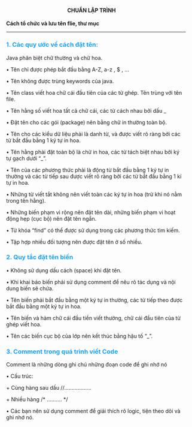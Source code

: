 <h4 style="text-align:center;">CHUẨN LẬP TRÌNH</h4>
<ul> <strong>Cách tổ chức và lưu tên flie, thư mục</strong></pl>
<hr>
<h3 style="color:#1aa3ff;">1. Các quy ước về cách đặt tên:</h3>
<p>Java phân biệt chữ thường và chữ hoa.</p>
<p>•	Tên chỉ được phép bắt đầu bằng A-Z, a-z , $ , …</p>
<p>•	Tên không được trùng keywords của java.</p>
<p>•	Tên class viết hoa chữ cái đầu tiên của các từ ghép. Tên trùng với tên file.</p>
<p>•	Tên hằng số viết hoa tất cả chữ cái, các từ cách nhau bởi dấu _</p>
<p>•	Đặt tên cho các gói (package) nên bằng chữ in thường toàn bộ.</p>
<p>•	Tên cho các kiểu dữ liệu phải là danh từ, và được viết rõ ràng bởi các từ bắt đầu bằng 1 ký tự in hoa.</p>
<p>•	Tên hằng phải đặt toàn bộ là chữ in hoa, các từ tách biệt nhau bởi ký tự gạch dưới “_”.</p>
<p>•	Tên của các phương thức phải là động từ bắt đầu bằng 1 ký tự in thường và các từ tiếp sau được viết rõ ràng bởi các từ bắt đầu bằng 1 kí tự in hoa.</p> 
<p>•	Những từ viết tắt không nên viết toàn các ký tự in hoa (trừ khi nó nằm trong tên hằng).</p>
<p>•	Những biến phạm vi rộng nên đặt tên dài, những biến phạm vi hoạt động hẹp (cục bộ) nên đặt tên ngắn.</p>
<p>•	Từ khóa “find” có thể được sử dụng trong các phương thức tìm kiếm.</p>
<p>•	Tập hợp nhiều đối tượng nên được đặt tên ở số nhiều.</p>
<h3 style="color:#1aa3ff;">2.	Quy tắc đặt tên biến</h3>
<p>•	Không sử dụng dấu cách (space) khi đặt tên.</p>
<p>•	Khi khai báo biến phải sử dụng comment để nêu rõ tác dụng và nội dung biến sẽ chứa.</p>
<p>•	Tên biến phải bắt đầu bằng một ký tự in thường, các từ tiếp theo được bắt đầu bằng một ký tự in hoa.</p>
<p>•	Tên biến và hàm chữ cái đầu tiền viết thường, chữ cái đầu tiên của từ ghép viết hoa.</p>
<p>•	Tên các biến cục bộ của lớp nên kết thúc bằng hậu tố “_”.</p>
<h3 style="color:#1aa3ff;">3.	Comment trong quá trình viết Code</h3>
<p>Comment là những dòng ghi chú những đoạn code để ghi nhớ nó</p>
<p>•	Cấu trúc:</p>
<p>+ Cùng hàng sau dấu //………………</p>
<p>+ Nhiều hàng /* ………. */</p>
<p>•	Các bạn nên sử dụng comment để giải thích rõ logic, tiện theo dõi và ghi nhớ nó.</p>

